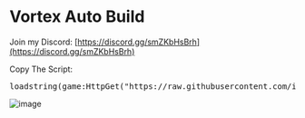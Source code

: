 # Vortex Auto Build

Join my Discord:  [https://discord.gg/smZKbHsBrh](https://discord.gg/smZKbHsBrh)


Copy The Script:
<pre>loadstring(game:HttpGet("https://raw.githubusercontent.com/infyiff/backup/main/dex.lua"))()</pre>

![image](https://github.com/user-attachments/assets/9af0703c-8c3f-4dc4-9ca6-6b3f5ee9bd8c)


